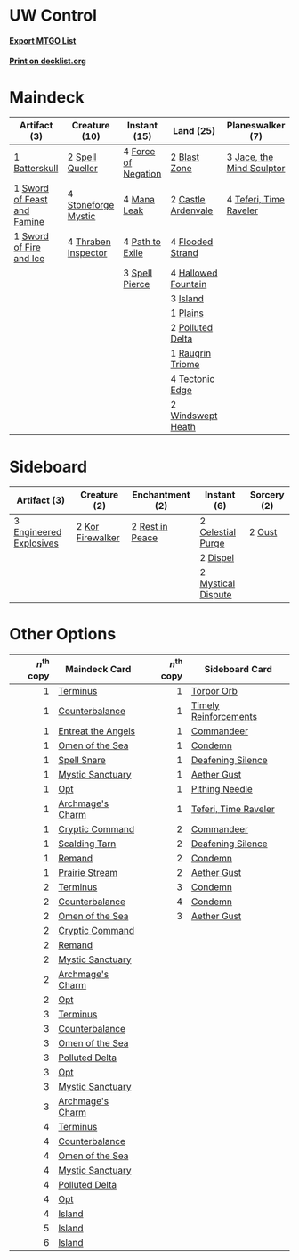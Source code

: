 # UW Control

#### [Export MTGO List](../collection/UW%20Control/UW%20Control.txt)
#### [Print on decklist.org](http://decklist.org/?deckmain=1%09Batterskull%0A2%09Blast%20Zone%0A2%09Castle%20Ardenvale%0A4%09Flooded%20Strand%0A4%09Force%20of%20Negation%0A4%09Hallowed%20Fountain%0A3%09Island%0A3%09Jace,%20the%20Mind%20Sculptor%0A4%09Mana%20Leak%0A4%09Path%20to%20Exile%0A1%09Plains%0A2%09Polluted%20Delta%0A1%09Raugrin%20Triome%0A3%09Spell%20Pierce%0A2%09Spell%20Queller%0A4%09Stoneforge%20Mystic%0A1%09Sword%20of%20Feast%20and%20Famine%0A1%09Sword%20of%20Fire%20and%20Ice%0A4%09Tectonic%20Edge%0A4%09Teferi,%20Time%20Raveler%0A4%09Thraben%20Inspector%0A2%09Windswept%20Heath&deckside=2%09Celestial%20Purge%0A2%09Dispel%0A3%09Engineered%20Explosives%0A2%09Kor%20Firewalker%0A2%09Mystical%20Dispute%0A2%09Oust%0A2%09Rest%20in%20Peace)
# Maindeck

|                                             Artifact (3)                                             |                                        Creature (10)                                         |                                         Instant (15)                                         |                                          Land (25)                                          |                                          Planeswalker (7)                                          |
|------------------------------------------------------------------------------------------------------|----------------------------------------------------------------------------------------------|----------------------------------------------------------------------------------------------|---------------------------------------------------------------------------------------------|----------------------------------------------------------------------------------------------------|
|1 [Batterskull](http://gatherer.wizards.com/Pages/Card/Details.aspx?multiverseid=233055)              |2 [Spell Queller](http://gatherer.wizards.com/Pages/Card/Details.aspx?multiverseid=414494)    |4 [Force of Negation](http://gatherer.wizards.com/Pages/Card/Details.aspx?multiverseid=464001)|2 [Blast Zone](http://gatherer.wizards.com/Pages/Card/Details.aspx?multiverseid=461171)      |3 [Jace, the Mind Sculptor](http://gatherer.wizards.com/Pages/Card/Details.aspx?multiverseid=442051)|
|1 [Sword of Feast and Famine](http://gatherer.wizards.com/Pages/Card/Details.aspx?multiverseid=214070)|4 [Stoneforge Mystic](http://gatherer.wizards.com/Pages/Card/Details.aspx?multiverseid=198383)|4 [Mana Leak](http://gatherer.wizards.com/Pages/Card/Details.aspx?multiverseid=45242)         |2 [Castle Ardenvale](http://gatherer.wizards.com/Pages/Card/Details.aspx?multiverseid=473200)|4 [Teferi, Time Raveler](http://gatherer.wizards.com/Pages/Card/Details.aspx?multiverseid=461148)   |
|1 [Sword of Fire and Ice](http://gatherer.wizards.com/Pages/Card/Details.aspx?multiverseid=46429)     |4 [Thraben Inspector](http://gatherer.wizards.com/Pages/Card/Details.aspx?multiverseid=409784)|4 [Path to Exile](http://gatherer.wizards.com/Pages/Card/Details.aspx?multiverseid=220511)    |4 [Flooded Strand](http://gatherer.wizards.com/Pages/Card/Details.aspx?multiverseid=405098)  |                                                                                                    |
|                                                                                                      |                                                                                              |3 [Spell Pierce](http://gatherer.wizards.com/Pages/Card/Details.aspx?multiverseid=425876)     |4 [Hallowed Fountain](http://gatherer.wizards.com/Pages/Card/Details.aspx?multiverseid=97071)|                                                                                                    |
|                                                                                                      |                                                                                              |                                                                                              |3 [Island](http://gatherer.wizards.com/Pages/Card/Details.aspx?multiverseid=439857)          |                                                                                                    |
|                                                                                                      |                                                                                              |                                                                                              |1 [Plains](http://gatherer.wizards.com/Pages/Card/Details.aspx?multiverseid=439856)          |                                                                                                    |
|                                                                                                      |                                                                                              |                                                                                              |2 [Polluted Delta](http://gatherer.wizards.com/Pages/Card/Details.aspx?multiverseid=405104)  |                                                                                                    |
|                                                                                                      |                                                                                              |                                                                                              |1 [Raugrin Triome](http://gatherer.wizards.com/Pages/Card/Details.aspx?multiverseid=479771)  |                                                                                                    |
|                                                                                                      |                                                                                              |                                                                                              |4 [Tectonic Edge](http://gatherer.wizards.com/Pages/Card/Details.aspx?multiverseid=389711)   |                                                                                                    |
|                                                                                                      |                                                                                              |                                                                                              |2 [Windswept Heath](http://gatherer.wizards.com/Pages/Card/Details.aspx?multiverseid=405115) |                                                                                                    |


# Sideboard

|                                          Artifact (3)                                           |                                       Creature (2)                                        |                                     Enchantment (2)                                      |                                         Instant (6)                                         |                                   Sorcery (2)                                   |
|-------------------------------------------------------------------------------------------------|-------------------------------------------------------------------------------------------|------------------------------------------------------------------------------------------|---------------------------------------------------------------------------------------------|---------------------------------------------------------------------------------|
|3 [Engineered Explosives](http://gatherer.wizards.com/Pages/Card/Details.aspx?multiverseid=50139)|2 [Kor Firewalker](http://gatherer.wizards.com/Pages/Card/Details.aspx?multiverseid=442010)|2 [Rest in Peace](http://gatherer.wizards.com/Pages/Card/Details.aspx?multiverseid=442021)|2 [Celestial Purge](http://gatherer.wizards.com/Pages/Card/Details.aspx?multiverseid=183055) |2 [Oust](http://gatherer.wizards.com/Pages/Card/Details.aspx?multiverseid=401649)|
|                                                                                                 |                                                                                           |                                                                                          |2 [Dispel](http://gatherer.wizards.com/Pages/Card/Details.aspx?multiverseid=401858)          |                                                                                 |
|                                                                                                 |                                                                                           |                                                                                          |2 [Mystical Dispute](http://gatherer.wizards.com/Pages/Card/Details.aspx?multiverseid=473020)|                                                                                 |


# Other Options

|*n*<sup>th</sup> copy|                                        Maindeck Card                                        |*n*<sup>th</sup> copy|                                         Sideboard Card                                         |
|--------------------:|---------------------------------------------------------------------------------------------|--------------------:|------------------------------------------------------------------------------------------------|
|                    1|[Terminus](http://gatherer.wizards.com/Pages/Card/Details.aspx?multiverseid=262703)          |                    1|[Torpor Orb](http://gatherer.wizards.com/Pages/Card/Details.aspx?multiverseid=233069)           |
|                    1|[Counterbalance](http://gatherer.wizards.com/Pages/Card/Details.aspx?multiverseid=121159)    |                    1|[Timely Reinforcements](http://gatherer.wizards.com/Pages/Card/Details.aspx?multiverseid=220074)|
|                    1|[Entreat the Angels](http://gatherer.wizards.com/Pages/Card/Details.aspx?multiverseid=247426)|                    1|[Commandeer](http://gatherer.wizards.com/Pages/Card/Details.aspx?multiverseid=121243)           |
|                    1|[Omen of the Sea](http://gatherer.wizards.com/Pages/Card/Details.aspx?multiverseid=476309)   |                    1|[Condemn](http://gatherer.wizards.com/Pages/Card/Details.aspx?multiverseid=130528)              |
|                    1|[Spell Snare](http://gatherer.wizards.com/Pages/Card/Details.aspx?multiverseid=446100)       |                    1|[Deafening Silence](http://gatherer.wizards.com/Pages/Card/Details.aspx?multiverseid=472972)    |
|                    1|[Mystic Sanctuary](http://gatherer.wizards.com/Pages/Card/Details.aspx?multiverseid=473209)  |                    1|[Aether Gust](http://gatherer.wizards.com/Pages/Card/Details.aspx?multiverseid=466796)          |
|                    1|[Opt](http://gatherer.wizards.com/Pages/Card/Details.aspx?multiverseid=442948)               |                    1|[Pithing Needle](http://gatherer.wizards.com/Pages/Card/Details.aspx?multiverseid=129526)       |
|                    1|[Archmage's Charm](http://gatherer.wizards.com/Pages/Card/Details.aspx?multiverseid=463989)  |                    1|[Teferi, Time Raveler](http://gatherer.wizards.com/Pages/Card/Details.aspx?multiverseid=461148) |
|                    1|[Cryptic Command](http://gatherer.wizards.com/Pages/Card/Details.aspx?multiverseid=438614)   |                    2|[Commandeer](http://gatherer.wizards.com/Pages/Card/Details.aspx?multiverseid=121243)           |
|                    1|[Scalding Tarn](http://gatherer.wizards.com/Pages/Card/Details.aspx?multiverseid=405107)     |                    2|[Deafening Silence](http://gatherer.wizards.com/Pages/Card/Details.aspx?multiverseid=472972)    |
|                    1|[Remand](http://gatherer.wizards.com/Pages/Card/Details.aspx?multiverseid=380255)            |                    2|[Condemn](http://gatherer.wizards.com/Pages/Card/Details.aspx?multiverseid=130528)              |
|                    1|[Prairie Stream](http://gatherer.wizards.com/Pages/Card/Details.aspx?multiverseid=401998)    |                    2|[Aether Gust](http://gatherer.wizards.com/Pages/Card/Details.aspx?multiverseid=466796)          |
|                    2|[Terminus](http://gatherer.wizards.com/Pages/Card/Details.aspx?multiverseid=262703)          |                    3|[Condemn](http://gatherer.wizards.com/Pages/Card/Details.aspx?multiverseid=130528)              |
|                    2|[Counterbalance](http://gatherer.wizards.com/Pages/Card/Details.aspx?multiverseid=121159)    |                    4|[Condemn](http://gatherer.wizards.com/Pages/Card/Details.aspx?multiverseid=130528)              |
|                    2|[Omen of the Sea](http://gatherer.wizards.com/Pages/Card/Details.aspx?multiverseid=476309)   |                    3|[Aether Gust](http://gatherer.wizards.com/Pages/Card/Details.aspx?multiverseid=466796)          |
|                    2|[Cryptic Command](http://gatherer.wizards.com/Pages/Card/Details.aspx?multiverseid=438614)   |                     |                                                                                                |
|                    2|[Remand](http://gatherer.wizards.com/Pages/Card/Details.aspx?multiverseid=380255)            |                     |                                                                                                |
|                    2|[Mystic Sanctuary](http://gatherer.wizards.com/Pages/Card/Details.aspx?multiverseid=473209)  |                     |                                                                                                |
|                    2|[Archmage's Charm](http://gatherer.wizards.com/Pages/Card/Details.aspx?multiverseid=463989)  |                     |                                                                                                |
|                    2|[Opt](http://gatherer.wizards.com/Pages/Card/Details.aspx?multiverseid=442948)               |                     |                                                                                                |
|                    3|[Terminus](http://gatherer.wizards.com/Pages/Card/Details.aspx?multiverseid=262703)          |                     |                                                                                                |
|                    3|[Counterbalance](http://gatherer.wizards.com/Pages/Card/Details.aspx?multiverseid=121159)    |                     |                                                                                                |
|                    3|[Omen of the Sea](http://gatherer.wizards.com/Pages/Card/Details.aspx?multiverseid=476309)   |                     |                                                                                                |
|                    3|[Polluted Delta](http://gatherer.wizards.com/Pages/Card/Details.aspx?multiverseid=405104)    |                     |                                                                                                |
|                    3|[Opt](http://gatherer.wizards.com/Pages/Card/Details.aspx?multiverseid=442948)               |                     |                                                                                                |
|                    3|[Mystic Sanctuary](http://gatherer.wizards.com/Pages/Card/Details.aspx?multiverseid=473209)  |                     |                                                                                                |
|                    3|[Archmage's Charm](http://gatherer.wizards.com/Pages/Card/Details.aspx?multiverseid=463989)  |                     |                                                                                                |
|                    4|[Terminus](http://gatherer.wizards.com/Pages/Card/Details.aspx?multiverseid=262703)          |                     |                                                                                                |
|                    4|[Counterbalance](http://gatherer.wizards.com/Pages/Card/Details.aspx?multiverseid=121159)    |                     |                                                                                                |
|                    4|[Omen of the Sea](http://gatherer.wizards.com/Pages/Card/Details.aspx?multiverseid=476309)   |                     |                                                                                                |
|                    4|[Mystic Sanctuary](http://gatherer.wizards.com/Pages/Card/Details.aspx?multiverseid=473209)  |                     |                                                                                                |
|                    4|[Polluted Delta](http://gatherer.wizards.com/Pages/Card/Details.aspx?multiverseid=405104)    |                     |                                                                                                |
|                    4|[Opt](http://gatherer.wizards.com/Pages/Card/Details.aspx?multiverseid=442948)               |                     |                                                                                                |
|                    4|[Island](http://gatherer.wizards.com/Pages/Card/Details.aspx?multiverseid=439857)            |                     |                                                                                                |
|                    5|[Island](http://gatherer.wizards.com/Pages/Card/Details.aspx?multiverseid=439857)            |                     |                                                                                                |
|                    6|[Island](http://gatherer.wizards.com/Pages/Card/Details.aspx?multiverseid=439857)            |                     |                                                                                                |

